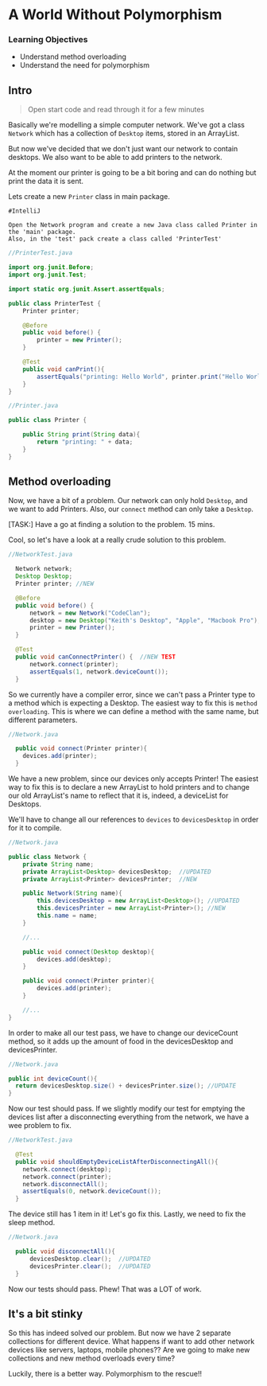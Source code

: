 # A World Without Polymorphism

### Learning Objectives

- Understand method overloading
- Understand the need for polymorphism

## Intro

> Open start code and read through it for a few minutes

Basically we're modelling a simple computer network. We've got a class `Network` which has a collection of `Desktop` items, stored in an ArrayList.

But now we've decided that we don't just want our network to contain desktops. We also want to be able to add printers to the network.

At the moment our printer is going to be a bit boring and can do nothing but print the data it is sent.

Lets create a new `Printer` class in main package.

```
#IntelliJ

Open the Network program and create a new Java class called Printer in the 'main' package. 
Also, in the 'test' pack create a class called 'PrinterTest'
```


```java
//PrinterTest.java

import org.junit.Before;
import org.junit.Test;

import static org.junit.Assert.assertEquals;

public class PrinterTest {
    Printer printer;

    @Before
    public void before() {
        printer = new Printer();
    }

    @Test
    public void canPrint(){
        assertEquals("printing: Hello World", printer.print("Hello World"));
    }
}
```

```java
//Printer.java

public class Printer {

	public String print(String data){
    	return "printing: " + data;
  	}
}
```

## Method overloading

Now, we have a bit of a problem. Our network can only hold `Desktop`, and we want to add Printers. Also, our `connect` method can only take a `Desktop`.

[TASK:] Have a go at finding a solution to the problem. 15 mins.

Cool, so let's have a look at a really crude solution to this problem.

```java
//NetworkTest.java

  Network network;
  Desktop Desktop;
  Printer printer; //NEW

  @Before
  public void before() {
      network = new Network("CodeClan");
      desktop = new Desktop("Keith's Desktop", "Apple", "Macbook Pro");
      printer = new Printer();
  }

  @Test  
  public void canConnectPrinter() {  //NEW TEST
      network.connect(printer);
      assertEquals(1, network.deviceCount());
  }
```

So we currently have a compiler error, since we can't pass a Printer type to a method which is expecting a Desktop. The easiest way to fix this is `method overloading`. This is where we can define a method with the same name, but different parameters.

```java
//Network.java

  public void connect(Printer printer){
    devices.add(printer);
  }
```

We have a new problem, since our devices only accepts Printer! The easiest way to fix this is to declare a new ArrayList to hold printers and to change our old ArrayList's name to reflect that it is, indeed, a deviceList for Desktops.

We'll have to change all our references to `devices` to `devicesDesktop` in order for it to compile.

```java
//Network.java

public class Network {
    private String name;
    private ArrayList<Desktop> devicesDesktop;  //UPDATED
    private ArrayList<Printer> devicesPrinter;  //NEW

    public Network(String name){
        this.devicesDesktop = new ArrayList<Desktop>(); //UPDATED
        this.devicesPrinter = new ArrayList<Printer>(); //NEW
        this.name = name;
    }

    //...

    public void connect(Desktop desktop){
        devices.add(desktop);
    }

    public void connect(Printer printer){
        devices.add(printer);
    }

    //...
}
```

In order to make all our test pass, we have to change our deviceCount method, so it adds up the amount of food in the devicesDesktop and devicesPrinter.

```java
//Network.java

public int deviceCount(){
  return devicesDesktop.size() + devicesPrinter.size(); //UPDATE
}
```

Now our test should pass. If we slightly modify our test for emptying the devices list after a disconnecting everything from the network, we have a wee problem to fix.

```java
//NetworkTest.java

  @Test
  public void shouldEmptyDeviceListAfterDisconnectingAll(){
    network.connect(desktop);
    network.connect(printer);
    network.disconnectAll();
    assertEquals(0, network.deviceCount());
  }
```

The device still has 1 item in it! Let's go fix this.
Lastly, we need to fix the sleep method.

```java
//Network.java

  public void disconnectAll(){
      devicesDesktop.clear();  //UPDATED
      devicesPrinter.clear();  //UPDATED
  }
```

Now our tests should pass. Phew! That was a LOT of work.

## It's a bit stinky

So this has indeed solved our problem. But now we have 2 separate collections for different device. What happens if want to add other network devices like servers, laptops, mobile phones?? Are we going to make new collections and new method overloads every time?

Luckily, there is a better way. Polymorphism to the rescue!!
